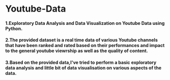 # Youtube-Data
#### 1.Exploratory Data Analysis and Data Visualization on Youtube Data using Python.
#### 2.The provided dataset is a real time data of various Youtube channels that have been ranked and rated based on their performances and impact to the general youtube viewrship as well as the quality of content.
#### 3.Based on the provided data,I've tried to perform a basic exploratory data analysis and little bit of data visualisation on various aspects of the data.
